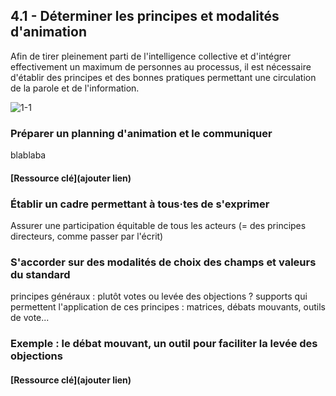 ## 4.1 - Déterminer les principes et modalités d'animation  

Afin de tirer pleinement parti de l'intelligence collective et d'intégrer effectivement un maximum de personnes au processus, il est nécessaire d'établir des principes et des bonnes pratiques permettant une circulation de la parole et de l'information.  

![1-1](/images/algo/1-1.png)

### Préparer un planning d'animation et le communiquer 

blablaba 

#### [Ressource clé](ajouter lien)

### Établir un cadre permettant à tous·tes de s'exprimer   

Assurer une participation équitable de tous les acteurs (= des principes directeurs, comme passer par l'écrit) 

### S'accorder sur des modalités de choix des champs et valeurs du standard   

principes généraux : plutôt votes ou levée des objections ? 
supports qui permettent l'application de ces principes : matrices, débats mouvants, outils de vote...

### Exemple : le débat mouvant, un outil pour faciliter la levée des objections    

#### [Ressource clé](ajouter lien)
